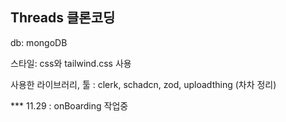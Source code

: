 ## Threads 클론코딩

db: mongoDB

스타일: css와 tailwind.css 사용

사용한 라이브러리, 툴 : clerk, schadcn, zod, uploadthing (차차 정리)


*** 11.29 : onBoarding 작업중
